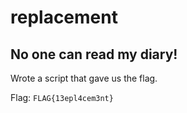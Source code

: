 # replacement

## No one can read my diary!

Wrote a script that gave us the flag.

Flag: `FLAG{13epl4cem3nt}`
